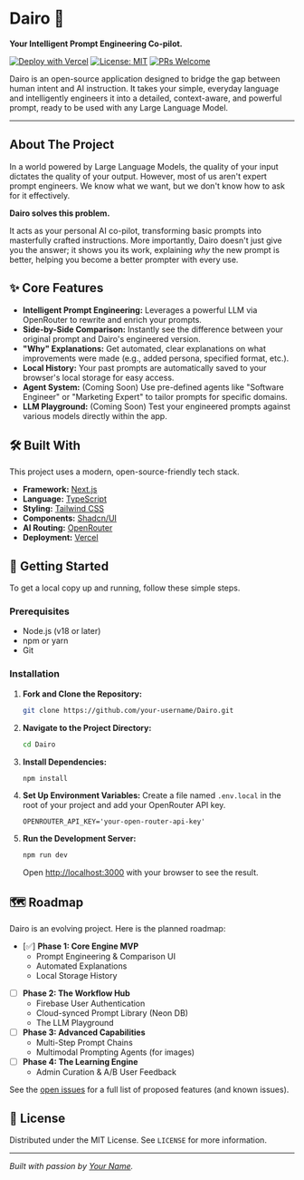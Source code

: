 # Dairo 🎨

**Your Intelligent Prompt Engineering Co-pilot.**

[![Deploy with Vercel](https://vercel.com/button)](https://vercel.com/new/clone?repository-url=https%3A%2F%2Fgithub.com%2Fyour-username%2FDairo&env=OPENROUTER_API_KEY&project-name=dairo&repository-name=dairo)
[![License: MIT](https://img.shields.io/badge/License-MIT-yellow.svg)](https://opensource.org/licenses/MIT)
[![PRs Welcome](https://img.shields.io/badge/PRs-welcome-brightgreen.svg?style=flat-square)](http://makeapullrequest.com)

Dairo is an open-source application designed to bridge the gap between human intent and AI instruction. It takes your simple, everyday language and intelligently engineers it into a detailed, context-aware, and powerful prompt, ready to be used with any Large Language Model.

---

## About The Project

In a world powered by Large Language Models, the quality of your input dictates the quality of your output. However, most of us aren't expert prompt engineers. We know what we want, but we don't know how to ask for it effectively.

**Dairo solves this problem.**

It acts as your personal AI co-pilot, transforming basic prompts into masterfully crafted instructions. More importantly, Dairo doesn't just give you the answer; it shows you its work, explaining *why* the new prompt is better, helping you become a better prompter with every use.

## ✨ Core Features

*   **Intelligent Prompt Engineering:** Leverages a powerful LLM via OpenRouter to rewrite and enrich your prompts.
*   **Side-by-Side Comparison:** Instantly see the difference between your original prompt and Dairo's engineered version.
*   **"Why" Explanations:** Get automated, clear explanations on what improvements were made (e.g., added persona, specified format, etc.).
*   **Local History:** Your past prompts are automatically saved to your browser's local storage for easy access.
*   **Agent System:** (Coming Soon) Use pre-defined agents like "Software Engineer" or "Marketing Expert" to tailor prompts for specific domains.
*   **LLM Playground:** (Coming Soon) Test your engineered prompts against various models directly within the app.

## 🛠️ Built With

This project uses a modern, open-source-friendly tech stack.

*   **Framework:** [Next.js](https://nextjs.org/)
*   **Language:** [TypeScript](https://www.typescriptlang.org/)
*   **Styling:** [Tailwind CSS](https://tailwindcss.com/)
*   **Components:** [Shadcn/UI](https://ui.shadcn.com/)
*   **AI Routing:** [OpenRouter](https://openrouter.ai/)
*   **Deployment:** [Vercel](https://vercel.com/)

## 🚀 Getting Started

To get a local copy up and running, follow these simple steps.

### Prerequisites

*   Node.js (v18 or later)
*   npm or yarn
*   Git

### Installation

1.  **Fork and Clone the Repository:**
    ```sh
    git clone https://github.com/your-username/Dairo.git
    ```
2.  **Navigate to the Project Directory:**
    ```sh
    cd Dairo
    ```
3.  **Install Dependencies:**
    ```sh
    npm install
    ```
4.  **Set Up Environment Variables:**
    Create a file named `.env.local` in the root of your project and add your OpenRouter API key.
    ```env
    OPENROUTER_API_KEY='your-open-router-api-key'
    ```
5.  **Run the Development Server:**
    ```sh
    npm run dev
    ```
    Open [http://localhost:3000](http://localhost:3000) with your browser to see the result.

## 🗺️ Roadmap

Dairo is an evolving project. Here is the planned roadmap:

*   [✅] **Phase 1: Core Engine MVP**
    *   Prompt Engineering & Comparison UI
    *   Automated Explanations
    *   Local Storage History
*   [ ] **Phase 2: The Workflow Hub**
    *   Firebase User Authentication
    *   Cloud-synced Prompt Library (Neon DB)
    *   The LLM Playground
*   [ ] **Phase 3: Advanced Capabilities**
    *   Multi-Step Prompt Chains
    *   Multimodal Prompting Agents (for images)
*   [ ] **Phase 4: The Learning Engine**
    *   Admin Curation & A/B User Feedback

See the [open issues](https://github.com/your-username/Dairo/issues) for a full list of proposed features (and known issues).

## 📄 License

Distributed under the MIT License. See `LICENSE` for more information.

---
_Built with passion by [Your Name](https://github.com/your-username)._
